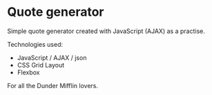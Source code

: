 # Quote generator 

Simple quote generator created with JavaScript (AJAX) as a practise. 

Technologies used:
- JavaScript / AJAX / json 
- CSS Grid Layout
- Flexbox 

For all the Dunder Mifflin lovers.  
